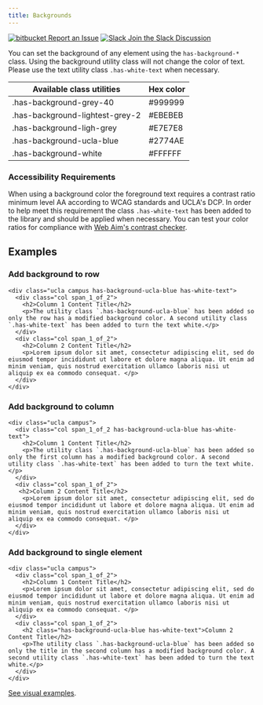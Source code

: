```yaml
---
title: Backgrounds
---
```

<a class="create-button small" href="https://bitbucket.org/uclaucomm/ucla-bruin-components/issues?status=new&status=open">![bitbucket](/build/docs/img/bitbucket-icon-white.png) Report an Issue</a>
<a class="create-button small" href="https://ucla.slack.com/archives/G01KJ3GJKHS">![Slack](/build/docs/img/slack-icon-white.png) Join the Slack Discussion</a>

You can set the background of any element using the `has-background-*` class. Using the background utility class will not change the color of text. Please use the text utility class `.has-white-text` when necessary.

Available class utilities |  Hex color
------------ | -------------
.has-background-grey-40 | #999999
.has-background-lightest-grey-2 | #EBEBEB
.has-background-ligh-grey | #E7E7E8
.has-background-ucla-blue | #2774AE
.has-background-white | #FFFFFF

### **Accessibility Requirements**

When using a background color the foreground text requires a contrast ratio minimum level AA according to WCAG standards and UCLA's DCP. In order to help meet this requirement the class `.has-white-text` has been added to the library and should be applied when necessary. You can test your color ratios for compliance with [Web Aim's contrast checker](https://webaim.org/resources/contrastchecker/).

## Examples

### Add background to row
```
<div class="ucla campus has-background-ucla-blue has-white-text">
  <div class="col span_1_of_2">
    <h2>Column 1 Content Title</h2>
    <p>The utility class `.has-background-ucla-blue` has been added so only the row has a modified background color. A second utility class `.has-white-text` has been added to turn the text white.</p>
  </div>
  <div class="col span_1_of_2">
    <h2>Column 2 Content Title</h2>
    <p>Lorem ipsum dolor sit amet, consectetur adipiscing elit, sed do eiusmod tempor incididunt ut labore et dolore magna aliqua. Ut enim ad minim veniam, quis nostrud exercitation ullamco laboris nisi ut aliquip ex ea commodo consequat. </p>
  </div>
</div>
```

### Add background to column
```
<div class="ucla campus">
  <div class="col span_1_of_2 has-background-ucla-blue has-white-text">
    <h2>Column 1 Content Title</h2>
    <p>The utility class `.has-background-ucla-blue` has been added so only the first column has a modified background color. A second utility class `.has-white-text` has been added to turn the text white.</p>
  </div>
  <div class="col span_1_of_2">
   <h2>Column 2 Content Title</h2>
    <p>Lorem ipsum dolor sit amet, consectetur adipiscing elit, sed do eiusmod tempor incididunt ut labore et dolore magna aliqua. Ut enim ad minim veniam, quis nostrud exercitation ullamco laboris nisi ut aliquip ex ea commodo consequat. </p>
  </div>
</div>
```

### Add background to single element
```
<div class="ucla campus">
  <div class="col span_1_of_2">
    <h2>Column 1 Content Title</h2>
    <p>Lorem ipsum dolor sit amet, consectetur adipiscing elit, sed do eiusmod tempor incididunt ut labore et dolore magna aliqua. Ut enim ad minim veniam, quis nostrud exercitation ullamco laboris nisi ut aliquip ex ea commodo consequat. </p>
  </div>
  <div class="col span_1_of_2">
    <h2 class="has-background-ucla-blue has-white-text">Column 2 Content Title</h2>
    <p>The utility class `.has-background-ucla-blue` has been added so only the title in the second column has a modified background color. A second utility class `.has-white-text` has been added to turn the text white.</p>
  </div>
</div>
```

[See visual examples](/components/detail/backgrounds).
